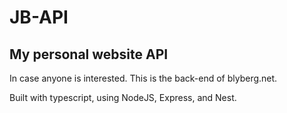 # JB-API

## My personal website API

In case anyone is interested. This is the back-end of blyberg.net.

Built with typescript, using NodeJS, Express, and Nest.
